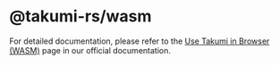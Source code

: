 # @takumi-rs/wasm

For detailed documentation, please refer to the [Use Takumi in Browser (WASM)](https://takumi.kane.tw/docs/getting-started/wasm-web) page in our official documentation.
